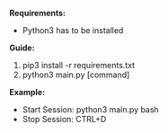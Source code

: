 **Requirements:**
* Python3 has to be installed

**Guide:**
1. pip3 install -r requirements.txt
2. python3 main.py [command]

**Example:**
* Start Session: python3 main.py bash  
* Stop Session: CTRL+D